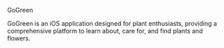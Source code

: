 GoGreen

GoGreen is an iOS application designed for plant enthusiasts, providing a comprehensive platform to learn about, care for, and find plants and flowers.